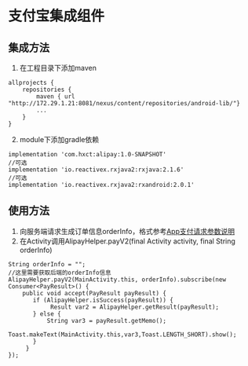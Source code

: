 # 支付宝集成组件
## 集成方法
1. 在工程目录下添加maven
```
allprojects {
    repositories {
        maven { url "http://172.29.1.21:8081/nexus/content/repositories/android-lib/"}
        ...
    }
}
```
2. module下添加gradle依赖
```
implementation 'com.hxct:alipay:1.0-SNAPSHOT'
//可选
implementation 'io.reactivex.rxjava2:rxjava:2.1.6'
//可选
implementation 'io.reactivex.rxjava2:rxandroid:2.0.1'
```

## 使用方法
1. 向服务端请求生成订单信息orderInfo，格式参考[App支付请求参数说明](https://docs.open.alipay.com/204/105465/)
2. 在Activity调用AlipayHelper.payV2(final Activity activity, final String orderInfo)
```
String orderInfo = "";
//这里需要获取后端的orderInfo信息
AlipayHelper.payV2(MainActivity.this, orderInfo).subscribe(new Consumer<PayResult>() {
    public void accept(PayResult payResult) {
       if (AlipayHelper.isSuccess(payResult)) {
            Result var2 = AlipayHelper.getResult(payResult);
       } else {
           String var3 = payResult.getMemo();
          Toast.makeText(MainActivity.this,var3,Toast.LENGTH_SHORT).show();
       }
     }
});
```